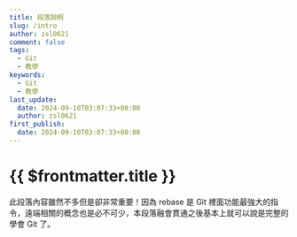 ```yaml
---
title: 段落說明
slug: /intro
author: zsl0621
comment: false
tags:
  - Git
  - 教學
keywords:
  - Git
  - 教學
last_update:
  date: 2024-09-10T03:07:33+08:00
  author: zsl0621
first_publish:
  date: 2024-09-10T03:07:33+08:00
---
```


# {{ $frontmatter.title }}

此段落內容雖然不多但是卻非常重要！因為 rebase 是 Git 裡面功能最強大的指令，遠端相關的概念也是必不可少，本段落融會貫通之後基本上就可以說是完整的學會 Git 了。
